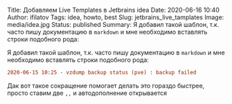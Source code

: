 Title: Добавляем Live Templates в Jetbrains idea
Date: 2020-06-16 10:40
Author: ifilatov
Tags: idea, howto, best
Slug: jetbrains_live_tamplates
Image: media/idea.jpg
Status: published
Summary: Я добавил такой шаблон, т.к. часто пишу документацию в `markdown` и мне необходимо вставлять строки подобного рода:

Я добавил такой шаблон, т.к. часто пишу документацию в `markdown` и мне необходимо вставлять строки подобного рода:

```ini
2020-06-15 10:25 - vzdump backup status (pve) : backup failed
```

Дак вот такое сокращение помогает делать это гораздо быстрее, просто ставим две `,,` и автодополнение открывается

